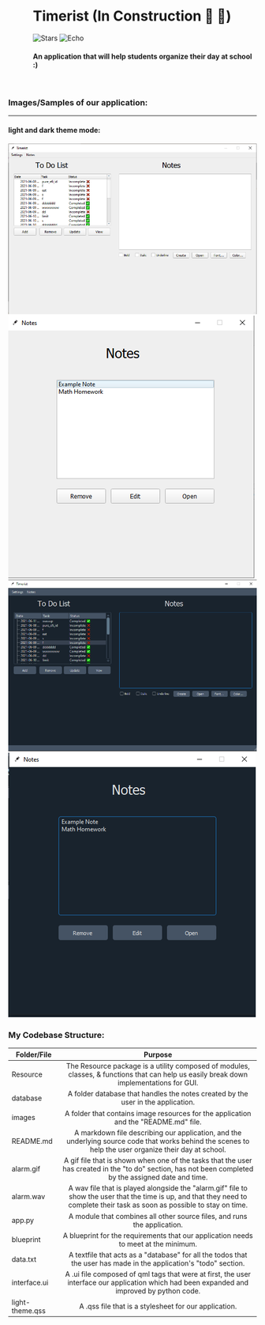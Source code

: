<div style="margin-left: 50px">
<h1>Timerist (In Construction 👷 🚧)</h1>
<img alt="Stars" src="https://img.shields.io/badge/build-passing-brightgreen">
<img alt="Echo" src="https://img.shields.io/github/issues-raw/DaEliteCoder/Timerist">
<h4>An application that will help students organize their day at school :)</h4>
</div>
<br>

### Images/Samples of our application:
---
#### light and dark theme mode:
<img src="images/main.png">
<img src="images/notes.png">
<img src="images/main-dark.png">
<img src="images/notes-dark.png">



### My Codebase Structure:
| Folder/File     | Purpose       
| -------------   |:-------------:
| Resource        | The Resource package is a utility composed of modules, classes, & functions that can help us easily break down implementations for GUI. 
| database        | A folder database that handles the notes created by the user in the application.      
| images          | A folder that contains image resources for the application and the "README.md" file.
| README.md       | A markdown file describing our application, and the underlying source code that works behind the scenes to help the user organize their day at school.
| alarm.gif       | A gif file that is shown when one of the tasks that the user has created in the "to do" section, has not been completed by the assigned date and time.
| alarm.wav       | A wav file that is played alongside the "alarm.gif" file to show the user that the time is up, and that they need to complete their task as soon as possible to stay on time.
| app.py          | A module that combines all other source files, and runs the application.
| blueprint       | A blueprint for the requirements that our application needs to meet at the minimum.
| data.txt        | A textfile that acts as a "database" for all the todos that the user has made in the application's "todo" section.
| interface.ui    | A .ui file composed of qml tags that were at first, the user interface our application which had been expanded and improved by python code.
| light-theme.qss | A .qss file that is a stylesheet for our application. 



